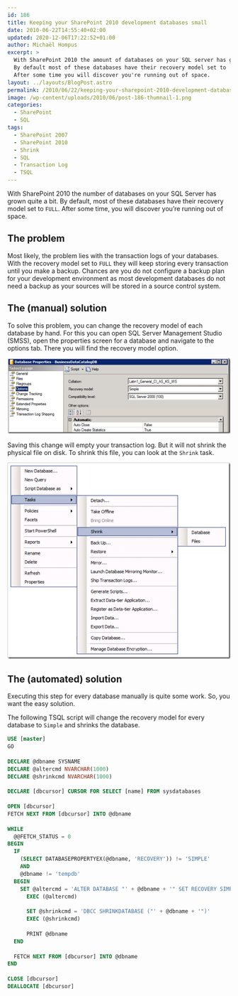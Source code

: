 ```yaml
---
id: 186
title: Keeping your SharePoint 2010 development databases small
date: 2010-06-22T14:55:40+02:00
updated: 2020-12-06T17:22:52+01:00
author: Michaël Hompus
excerpt: >
  With SharePoint 2010 the amount of databases on your SQL server has grown quite a bit.
  By default most of these databases have their recovery model set to 'FULL'.
  After some time you will discover you're running out of space.
layout: ../layouts/BlogPost.astro
permalink: /2010/06/22/keeping-your-sharepoint-2010-development-databases-small/
image: /wp-content/uploads/2010/06/post-186-thumnail-1.png
categories:
  - SharePoint
  - SQL
tags:
  - SharePoint 2007
  - SharePoint 2010
  - Shrink
  - SQL
  - Transaction Log
  - TSQL
---
```


With SharePoint 2010 the number of databases on your SQL Server has grown quite a bit.
By default, most of these databases have their recovery model set to `FULL`.
After some time, you will discover you’re running out of space.

<!--more-->

## The problem

Most likely, the problem lies with the transaction logs of your databases.
With the recovery model set to `FULL` they will keep storing every transaction until you make a backup.
Chances are you do not configure a backup plan for your development environment as most development
databases do not need a backup as your sources will be stored in a source control system.

## The (manual) solution

To solve this problem, you can change the recovery model of each database by hand.
For this you can open SQL Server Management Studio (SMSS),
open the properties screen for a database and navigate to the options tab.
There you will find the recovery model option.

![Database Properties screen with the Recovery model set to 'Simple'](/wp-content/uploads/2010/06/database-properties-recovery-model-shrink.png "Database Properties screen with the Recovery model set to `Simple`.")

Saving this change will empty your transaction log.
But it will not shrink the physical file on disk.
To shrink this file, you can look at the `Shrink` task.

![The context menu's to shrink the size of the log files](/wp-content/uploads/2010/06/context-menu-shrink-log-files.png "The context menus to shrink the size of the log files.")

## The (automated) solution

Executing this step for every database manually is quite some work. So, you want the easy solution.

The following TSQL script will change the recovery model for every database to `Simple` and shrinks the database.

```sql
USE [master]
GO

DECLARE @dbname SYSNAME
DECLARE @altercmd NVARCHAR(1000)
DECLARE @shrinkcmd NVARCHAR(1000)

DECLARE [dbcursor] CURSOR FOR SELECT [name] FROM sysdatabases

OPEN [dbcursor]
FETCH NEXT FROM [dbcursor] INTO @dbname

WHILE
  @@FETCH_STATUS = 0
BEGIN
  IF
    (SELECT DATABASEPROPERTYEX(@dbname, 'RECOVERY')) != 'SIMPLE'
    AND
    @dbname != 'tempdb'
  BEGIN
    SET @altercmd = 'ALTER DATABASE "' + @dbname + '" SET RECOVERY SIMPLE'
      EXEC (@altercmd)

      SET @shrinkcmd = 'DBCC SHRINKDATABASE ("' + @dbname + '")'
      EXEC (@shrinkcmd)

      PRINT @dbname
  END

  FETCH NEXT FROM [dbcursor] INTO @dbname
END

CLOSE [dbcursor]
DEALLOCATE [dbcursor]
```
